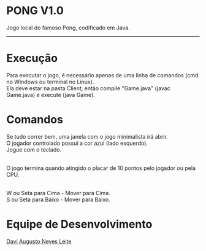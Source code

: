 # PONG V1.0

Jogo local do famoso Pong, codificado em Java.<br/>

------------------------------------------------------------------------------------------------------------------------------------------------

# Execução<br/>
Para executar o jogo, é necessário apenas de uma linha de comandos (cmd no Windows ou terminal no Linux).<br/>
Ela deve estar na pasta Client, então compile "Game.java" (javac Game.java) e execute (java Game).<br/>

# Comandos<br/>
Se tudo correr bem, uma janela com o jogo minimalista irá abrir.<br/>
O jogador controlado possuí a cor azul (lado esquerdo).<br/>
Jogue com o teclado.<br/><br/> 

O jogo termina quando atingido o placar de 10 pontos pelo jogador ou pela CPU.<br/><br/>

W ou Seta para Cima - Mover para Cima.<br/>
S ou Seta para Baixo - Mover para Baixo.

# Equipe de Desenvolvimento<br/>
[Davi Augusto Neves Leite](https://github.com/davimedio01)<br/>
